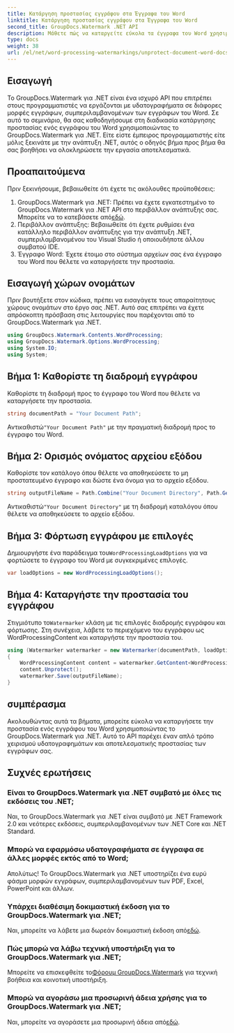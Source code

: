 ```yaml
---
title: Κατάργηση προστασίας εγγράφου στα Έγγραφα του Word
linktitle: Κατάργηση προστασίας εγγράφου στα Έγγραφα του Word
second_title: GroupDocs.Watermark .NET API
description: Μάθετε πώς να καταργείτε εύκολα τα έγγραφα του Word χρησιμοποιώντας το GroupDocs.Watermark για .NET. Ακολουθήστε τον βήμα προς βήμα οδηγό μας.
type: docs
weight: 38
url: /el/net/word-processing-watermarkings/unprotect-document-word-docs/
---
```

## Εισαγωγή
Το GroupDocs.Watermark για .NET είναι ένα ισχυρό API που επιτρέπει στους προγραμματιστές να εργάζονται με υδατογραφήματα σε διάφορες μορφές εγγράφων, συμπεριλαμβανομένων των εγγράφων του Word. Σε αυτό το σεμινάριο, θα σας καθοδηγήσουμε στη διαδικασία κατάργησης προστασίας ενός εγγράφου του Word χρησιμοποιώντας το GroupDocs.Watermark για .NET. Είτε είστε έμπειρος προγραμματιστής είτε μόλις ξεκινάτε με την ανάπτυξη .NET, αυτός ο οδηγός βήμα προς βήμα θα σας βοηθήσει να ολοκληρώσετε την εργασία αποτελεσματικά.
## Προαπαιτούμενα
Πριν ξεκινήσουμε, βεβαιωθείτε ότι έχετε τις ακόλουθες προϋποθέσεις:
1.  GroupDocs.Watermark για .NET: Πρέπει να έχετε εγκατεστημένο το GroupDocs.Watermark για .NET API στο περιβάλλον ανάπτυξης σας. Μπορείτε να το κατεβάσετε από[εδώ](https://releases.groupdocs.com/Watermark/net/).
2. Περιβάλλον ανάπτυξης: Βεβαιωθείτε ότι έχετε ρυθμίσει ένα κατάλληλο περιβάλλον ανάπτυξης για την ανάπτυξη .NET, συμπεριλαμβανομένου του Visual Studio ή οποιουδήποτε άλλου συμβατού IDE.
3. Έγγραφο Word: Έχετε έτοιμο στο σύστημα αρχείων σας ένα έγγραφο του Word που θέλετε να καταργήσετε την προστασία.

## Εισαγωγή χώρων ονομάτων
Πριν βουτήξετε στον κώδικα, πρέπει να εισαγάγετε τους απαραίτητους χώρους ονομάτων στο έργο σας .NET. Αυτό σας επιτρέπει να έχετε απρόσκοπτη πρόσβαση στις λειτουργίες που παρέχονται από το GroupDocs.Watermark για .NET.
```csharp
using GroupDocs.Watermark.Contents.WordProcessing;
using GroupDocs.Watermark.Options.WordProcessing;
using System.IO;
using System;
```
## Βήμα 1: Καθορίστε τη διαδρομή εγγράφου
Καθορίστε τη διαδρομή προς το έγγραφο του Word που θέλετε να καταργήσετε την προστασία.
```csharp
string documentPath = "Your Document Path";
```
 Αντικαθιστώ`"Your Document Path"` με την πραγματική διαδρομή προς το έγγραφο του Word.
## Βήμα 2: Ορισμός ονόματος αρχείου εξόδου
Καθορίστε τον κατάλογο όπου θέλετε να αποθηκεύσετε το μη προστατευμένο έγγραφο και δώστε ένα όνομα για το αρχείο εξόδου.
```csharp
string outputFileName = Path.Combine("Your Document Directory", Path.GetFileName(documentPath));
```
 Αντικαθιστώ`"Your Document Directory"` με τη διαδρομή καταλόγου όπου θέλετε να αποθηκεύσετε το αρχείο εξόδου.
## Βήμα 3: Φόρτωση εγγράφου με επιλογές
 Δημιουργήστε ένα παράδειγμα του`WordProcessingLoadOptions` για να φορτώσετε το έγγραφο του Word με συγκεκριμένες επιλογές.
```csharp
var loadOptions = new WordProcessingLoadOptions();
```
## Βήμα 4: Καταργήστε την προστασία του εγγράφου
 Στιγμιότυπο το`Watermarker` κλάση με τις επιλογές διαδρομής εγγράφου και φόρτωσης. Στη συνέχεια, λάβετε το περιεχόμενο του εγγράφου ως WordProcessingContent και καταργήστε την προστασία του.
```csharp
using (Watermarker watermarker = new Watermarker(documentPath, loadOptions))
{
    WordProcessingContent content = watermarker.GetContent<WordProcessingContent>();
    content.Unprotect();
    watermarker.Save(outputFileName);
}
```

## συμπέρασμα
Ακολουθώντας αυτά τα βήματα, μπορείτε εύκολα να καταργήσετε την προστασία ενός εγγράφου του Word χρησιμοποιώντας το GroupDocs.Watermark για .NET. Αυτό το API παρέχει έναν απλό τρόπο χειρισμού υδατογραφημάτων και αποτελεσματικής προστασίας των εγγράφων σας.
## Συχνές ερωτήσεις
### Είναι το GroupDocs.Watermark για .NET συμβατό με όλες τις εκδόσεις του .NET;
Ναι, το GroupDocs.Watermark για .NET είναι συμβατό με .NET Framework 2.0 και νεότερες εκδόσεις, συμπεριλαμβανομένων των .NET Core και .NET Standard.
### Μπορώ να εφαρμόσω υδατογραφήματα σε έγγραφα σε άλλες μορφές εκτός από το Word;
Απολύτως! Το GroupDocs.Watermark για .NET υποστηρίζει ένα ευρύ φάσμα μορφών εγγράφων, συμπεριλαμβανομένων των PDF, Excel, PowerPoint και άλλων.
### Υπάρχει διαθέσιμη δοκιμαστική έκδοση για το GroupDocs.Watermark για .NET;
 Ναι, μπορείτε να λάβετε μια δωρεάν δοκιμαστική έκδοση από[εδώ](https://releases.groupdocs.com/).
### Πώς μπορώ να λάβω τεχνική υποστήριξη για το GroupDocs.Watermark για .NET;
 Μπορείτε να επισκεφθείτε το[Φόρουμ GroupDocs.Watermark](https://forum.groupdocs.com/c/watermark/19) για τεχνική βοήθεια και κοινοτική υποστήριξη.
### Μπορώ να αγοράσω μια προσωρινή άδεια χρήσης για το GroupDocs.Watermark για .NET;
 Ναι, μπορείτε να αγοράσετε μια προσωρινή άδεια από[εδώ](https://purchase.groupdocs.com/temporary-license/).